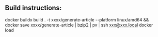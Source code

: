 ## Build instructions:

docker buildx build . -t xxxx/generate-article --platform linux/amd64 && \
docker save xxxx/generate-article | bzip2 | pv |  ssh xxx@xxx.local docker load